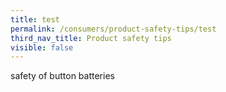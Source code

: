 ```yaml
---
title: test
permalink: /consumers/product-safety-tips/test
third_nav_title: Product safety tips
visible: false
---
```


safety of button batteries
